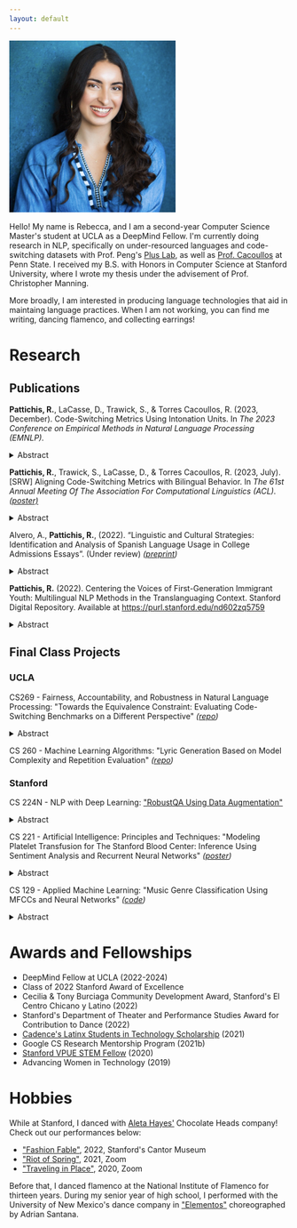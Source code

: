 ```yaml
---
layout: default
---
```


<img src="./imgs/HEADSHOT.jpg" alt="Headshot" style="width:300px">

Hello! My name is Rebecca, and I am a second-year Computer Science Master's student at UCLA as a DeepMind Fellow. I'm currently doing research in NLP, specifically on under-resourced languages and code-switching datasets with Prof. Peng's [Plus Lab](https://vnpeng.net/), as well as [Prof. Cacoullos](https://nmcode-switching.la.psu.edu/work-with-us/) at Penn State. I received my B.S. with Honors in Computer Science at Stanford University, where I wrote my thesis under the advisement of Prof. Christopher Manning.

More broadly, I am interested in producing language technologies that aid in maintaing language practices. When I am not working, you can find me writing, dancing flamenco, and collecting earrings!

# Research

## Publications

**Pattichis, R.**, LaCasse, D., Trawick, S., & Torres Cacoullos, R. (2023, December). Code-Switching Metrics Using Intonation Units. In _The 2023 Conference on Empirical Methods in Natural Language Processing (EMNLP)._
<details>
  <summary>Abstract</summary>

Code-switching (CS) metrics in NLP that are based on word-level units are misaligned with true bilingual CS behavior. Crucially, CS is not equally likely between any two words, but follows syntactic and prosodic rules. We adapt two metrics, multilinguality and CS probability, and apply them to transcribed bilingual speech, putting forward Intonation Units (IUs) – prosodic speech segments – as basic tokens for NLP tasks. In addition, we calculate these two metrics separately for distinct types of CS: alternating-language multi-word stings and single-word incorporations from one language into another. Results indicate that individual differences according to the two CS metrics are independent, visualized in number and breadth of language bands. However, there is a shared tendency among bilinguals for CS to occur across, rather than within, IU boundaries. That is, bilinguals tend to prosodically separate their two languages. This constraint is blurred when metric calculations do not distinguish multi-word and single-word items. These results call for a reconsideration of units of analysis in future development of CS datasets for NLP tasks.
</details>


**Pattichis, R.**, Trawick, S., LaCasse, D., & Torres Cacoullos, R. (2023, July). [SRW] Aligning Code-Switching Metrics with Bilingual Behavior. In _The 61st Annual Meeting Of The Association For Computational Linguistics (ACL)._ _([poster)](https://virtual2023.aclweb.org/paper_S25.html#poster)_
<details>
  <summary>Abstract</summary>

  Models and metrics of linguistic code-switching (CS) have almost exclusively worked with word-level units. However, any two words are not equally likely CS points in bilingual speech. In addition, other-language single-word items and alternating-language multi-word items have distinct properties. Adapting these familiar metrics to the Intonation Unit (IU), we capture a shared tendency for CS to occur across rather than within prosodic boundaries. This constraint is distorted when single- and multi-word other-language items are merged. Individual differences according to language distribution and CS rates are independent, visualized in the number and breadth of language bands in transcripts of bilingual speech. These results are important to consider in future development of code-switched datasets for NLP tasks, as the IU token and exclusion/inclusion of single-word items highly impacts the CS represented in the input text.
</details>

Alvero, A., **Pattichis, R.**, (2022). “Linguistic and Cultural Strategies: Identification and Analysis of Spanish Language Usage in College Admissions Essays”.
(Under review) _([preprint](https://osf.io/preprints/socarxiv/wmsre/))_
<details>
  <summary>Abstract</summary>

   In US K-12 education, the Spanish language is subject to practices and policies that limit its expression, especially among Latinx students. However, Spanish is seen as a positive form of diversity in higher education. In light of these contradictions, we examine the degree to which Spanish is strategically deployed in selective college admissions by high school students in their admissions essays. We use two years of undergraduate application essays (n = 276,768) and metadata submitted to the University of California by every self-identified Latinx applicant and a racially representative random sample of non-Latinx applicants. To identify Spanish language usage in the text, we develop a computational mixed methods approach by combining machine translation and human reading. Spanish was used by 33\% of Latinx and 15\% of non-Latinx students with stylistic variation by class and ethnicity. We also find that lower income Mexican and Central American applicants were the most likely to use substantive forms of Spanish in their admissions essays as well as provide translations into English. We posit this as an example of students identifying cultural mismatch between themselves and university admissions offices due to the perceived need of translating the Spanish words and phrases.
</details>

**Pattichis, R.** (2022). Centering the Voices of First-Generation Immigrant Youth: Multilingual NLP Methods in the Translanguaging Context. Stanford Digital Repository. Available at <https://purl.stanford.edu/nd602zq5759>
<details>
  <summary>Abstract</summary>

   Translanguaging, or the act of using multiple languages within a speech utterance (e.g., sentence and/or word), is a global phenomenon for multilingual communities. In the context of the United States, translanguaging is a frequent occurrence among Latin American immigrant communities. While there are several large multilingual models such as XLM-RoBERTa and multilingual BERT, these models have been trained on and evaluated with parallel monolingual data. Upholding parallel monolingualism as the standard definition of multilingualism erases the language practices of many communities of color, including Latin American immigrants in the United States. The consequences are even worse for racialized children in the schooling system who may be labeled as English Language Learners (ELL) for the very notion that their fluency in multiple languages must be separate and apart. This ELL label has immediate consequences regarding future classes they have access to, as well as their own sentiment around and through their language practices. Moreover, there is currently no labeled NLP dataset that includes translanguaging between Spanish and English for the task of sentiment analysis. In collaboration with the Stanford Graduate School of Education, this research aims to center the voices of first-generation Indigenous Latin American immigrant students in NLP research through the task of sentiment analysis. Specifically, this thesis constructs the Interview Transcripts Dataset, an innovate trilingual dataset composed of transcribed interview data that contain instances of translanguaging, as well as a framework for developing these datasets. The findings of this project provide a promising starting point, and emphasize the need to leverage current pre-trained models on similar domains as well as develop a more robust large-scale dataset that centers translanguaging. Ultimately, translanguaging remains an open problem in NLP research tasks.
</details>

## Final Class Projects

### UCLA
CS269 - Fairness, Accountability, and Robustness in Natural Language Processing: "Towards the Equivalence Constraint: Evaluating Code-Switching Benchmarks on a Different Perspective" _([repo](https://github.com/rpattichis/cs-269))_

<details>
  <summary>Abstract</summary>

   Code-switching (CS) is increasingly relevant in the field of NLP with the development of multilingual language models. We evaluate current CS datasets on their multilinguality and switching complexity using previously established metrics, and curate a dataset that aligns with the Equivalence Constraint Theory of CS. Currently, this theory is left out of NLP datasets, although data is crucial in studying it further. We perform manual editing and human validation by native English-Spanish speakers. Ultimately, we find that data are either entirely monolingual, or present a skewed perspective of CS patterns (i.e., single-word switches). These findings hold implications for the future collection of CS datasets for NLP.
</details>

CS 260 - Machine Learning Algorithms: "Lyric Generation Based on Model Complexity and Repetition Evaluation" _([repo](https://github.com/rpattichis/lyric-generation))_

### Stanford
CS 224N - NLP with Deep Learning: ["RobustQA Using Data Augmentation"](https://www.semanticscholar.org/paper/RobustQA-Using-Data-Augmentation-Rebecca-Pattichis/8e4d7d60307047b45197c7c434576a0af09516bf)
<details>
  <summary>Abstract</summary>

   This project aims to explore possible improvements and extensions to the RobustQA Default baseline provided by the CS224N Winter quarter staff. Our goal is to create a domain-agnostic question answering system given DistilBERT as a pre-trained transformer model. The main method attempted in this paper is that of Task Adaptive Fine Tuning (TAPT) [1], which entails a pre-training step utilizing the Masked Language Modeling task. This method was combined with experimentation on hyperparameters (batch size, number of epochs, and learning rate) to produce the highestachieving model. Specifically, a pre-trained MLM model with a batch size of 32 yielded an EM of 42.75 and F1 of 61.14, which are each around 2 points higher than the baseline metrics. 
</details>

CS 221 - Artificial Intelligence: Principles and Techniques: "Modeling Platelet Transfusion for The Stanford Blood Center: Inference Using Sentiment Analysis and Recurrent Neural Networks" _([poster](https://stanford-cs221.github.io/autumn2019-extra/posters/129.pdf))_
<details>
  <summary>Abstract</summary>

   Platelets are a blood product that expire within 3 days of arriving to the hospital. The Stanford Hospital system wastes
about 10% of platelets annually. Researchers previously used aggregated data in order to predict usage, create a three-day ordering strategy, and thus reduce wastage. However, this ordering strategy was not implemented due to lack of human trust in models. New research attempts to address this issue by using patientlevel prediction. This project aims to aid this research by predicting which surgeries will need a platelet transfusion. The two methods used for prediction are stochastic gradient descent on bag-of-words features and Recurrent Neural Networks.
</details>

CS 129 - Applied Machine Learning: "Music Genre Classification Using MFCCs and Neural Networks" _([code](https://github.com/rpattichis/CS129_project))_
<details>
  <summary>Abstract</summary>

   We approach the music genre classification problem using the GTZAN data-set, which contains 100 30-second song clips for 10 different genres. Our first component of the project revolved around computing the Mel Frequency Cepstral Coefficients (MFCCs) and feeding the result into a variety of classification algorithms: KNN, SVM, and a neural network with fully connected layers (FCNN). We also considered a FCNN classifier based on initial code provided online [5]. We then adopted the FCNN as a baseline model and considered several variations that included: i) reducing the difference between the training and validation errors without sacrificing accuracy, ii) reducing the number of layers to reduce the total number of parameters, and iii) considering a different activation and dropout. Compared to the 47% accuracy achieved by the SVM, we derived reduced FCNN parameter models that gave validation and test accuracy of 61-62%.
</details>

# Awards and Fellowships

* DeepMind Fellow at UCLA (2022-2024)
* Class of 2022 Stanford Award of Excellence
* Cecilia & Tony Burciaga Community Development Award, Stanford's El Centro Chicano y Latino (2022)
* Stanford's Department of Theater and Performance Studies Award for Contribution to Dance (2022)
* [Cadence's Latinx Students in Technology Scholarship](https://newsdirect.com/news/meet-the-2021-winners-of-cadences-latinx-students-in-technology-scholarship-154120563) (2021)
* Google CS Research Mentorship Program (2021b)
* [Stanford VPUE STEM Fellow](https://undergradresearch.stanford.edu/student-spotlight/stem-fellows) (2020)
* Advancing Women in Technology (2019)

# Hobbies

While at Stanford, I danced with [Aleta Hayes'](https://www.aletahayes.com/about) Chocolate Heads company! Check out our performances below:

* ["Fashion Fable"](https://vimeo.com/742072113), 2022, Stanford's Cantor Museum
* ["Riot of Spring"](https://vimeo.com/579947905), 2021, Zoom
* ["Traveling in Place"](https://vimeo.com/580049177), 2020, Zoom

Before that, I danced flamenco at the National Institute of Flamenco for thirteen years. During my senior year of high school, I performed with the University of New Mexico's dance company in ["Elementos"](https://www.youtube.com/watch?v=YAg5wkbgqok) choreographed by Adrian Santana.
